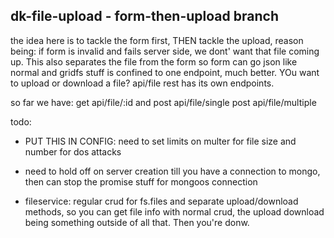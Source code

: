 ## dk-file-upload - form-then-upload branch

the idea here is to tackle the form first, THEN tackle the upload, reason being: if form is invalid and fails
server side, we dont' want that file coming up. This also separates the file from the form so form can go
json like normal and gridfs stuff is confined to one endpoint, much better. YOu want to upload or download a file? api/file
rest has its own endpoints. 

so far we have:
get api/file/:id
and 
post api/file/single
post api/file/multiple

todo: 
* PUT THIS IN CONFIG: need to set limits on multer for file size and number for dos attacks
* need to hold off on server creation till you have a connection to mongo, then can stop the promise stuff for mongoos connection

* fileservice: regular crud for fs.files and separate upload/download methods, so you can get file info with normal crud, the upload
  download being something outside of all that. Then you're donw.
   
